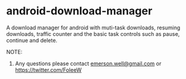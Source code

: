 android-download-manager
========================

A download manager for android with muti-task downloads, resuming downloads, traffic counter and the basic task controls such as pause, continue and delete.

NOTE:
1. Any questions please contact emerson.well@gmail.com or https://twitter.com/FoleeW
